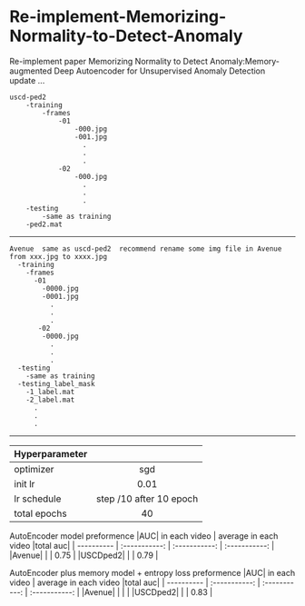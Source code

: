 # Re-implement-Memorizing-Normality-to-Detect-Anomaly
Re-implement paper  Memorizing Normality to Detect Anomaly:Memory-augmented Deep Autoencoder for Unsupervised Anomaly Detection 
<br> update ... 


    uscd-ped2  
        -training
            -frames
                -01
                    -000.jpg
                    -001.jpg
                      .
                      .
                      .
                -02
                    -000.jpg
                      .
                      .
                      .
        -testing
            -same as training
        -ped2.mat
***

    Avenue  same as uscd-ped2  recommend rename some img file in Avenue from xxx.jpg to xxxx.jpg  
      -training
        -frames
          -01
            -0000.jpg
            -0001.jpg
              .
              .
              .
           -02
            -0000.jpg
              .
              .
              .
      -testing
        -same as training
      -testing_label_mask
        -1_label.mat
        -2_label.mat
          .
          .
          .

  ***
 |Hyperparameter|              |
 | ---------- | :-----------:  |            
 |optimizer|sgd|
 |init lr|0.01|
 |lr schedule|step /10  after 10 epoch|
 |total epochs|40|
 
  AutoEncoder model preformence 
 |AUC|       in each video           | average in each video    |total auc|
 | ---------- | :-----------:  | :-----------:  | :-----------:  |
 |Avenue|                   |                       |     0.75   |
 |USCDped2|                         |        |              0.79   |
 
  
  AutoEncoder plus memory model + entropy loss   preformence 
 |AUC|       in each video           | average in each video    |total auc|
 | ---------- | :-----------:  | :-----------:  | :-----------:  |
 |Avenue|                   |                       |        |
 |USCDped2|                         |        |            0.83    |

